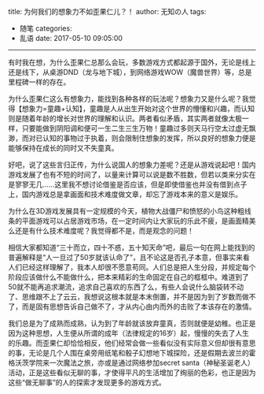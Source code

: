title: 为何我们的想象力不如歪果仁儿？！
author: 无知の人
tags:
  - 随笔
categories:
  - 乱语
date: 2017-05-10 09:05:00
---
有时我在想，为什么歪果仁总那么会玩，多数游戏方式都起源于国外，无论是线上还是线下，从桌游DND（龙与地下城），到网络游戏WOW（魔兽世界）等，总是里程碑一样的存在。

为什么歪果仁这么有想象力，能找到各种各样的玩法呢？想象力又是什么呢？我觉得【想象力=童趣+认知】，童趣是人从出生开始对这个世界的懵懂和兴趣，而认知则是随着年龄的增长对世界的理解和认识。两者看似矛盾，其实两者就像太极一样，只要能做到阴阳调和便可一生二生三生万物！童趣过多则天马行空太过虚无飘渺，而对已认知的事物过于执着，则会限制住想象的发挥，所以良好的想象力便是能够保持在成长的同时又不失童真。

好吧，说了这些言归正传，为什么说国人的想象力差呢？还是从游戏说起吧！国内游戏发展了也有不短的时间了，以量来计算可以说是数不胜数，但若以类来分实在是寥寥无几……这里我不想讨论借鉴是否应该，但是即使借鉴也并没有借到点子上，国内游戏总是拿画面和技术难度做文章，却忘了游戏本来的意义是娱乐。

为什么在3D游戏发展具有一定规模的今天，植物大战僵尸和愤怒的小鸟这种粗线条的平面游戏可以占居游戏市场，在一定时间内让大家玩的乐此不疲，是画面精美么还是有什么技术难度呢？我觉得都不是，而是观念的问题！

相信大家都知道“三十而立，四十不惑，五十知天命”吧，最后一句在网上能找到的普遍解释是“人一旦过了50岁就该认命了”，且不论这是否孔子本意，但事实来看人们已经这样理解了，我本人却很不愿意苟同。人们总是把人生分段，并规定每个阶段应该做什么不能做什么，把本来精彩的生命固定在自己的框框中。难道到了50就不能再追求潮流，追求自己喜欢的东西了么，有些人会说什么脑袋转不动了、思维跟不上了云云，我想说这根本就是本末倒置，并不是因为到了岁数而做不了，而是固有思想告诉自己做不了，才从内心由内而外的击败了本该存在的激情。

我们总是为了成熟而成熟，认为到了年龄就该放弃童真，否则就便是幼稚。也正是因为这种思想，人生便从所谓的成年（法律规定的16岁）起，慢慢的失去了人生的乐趣。而歪果仁却恰恰相反，他们经常会做一些看似没有实际意义但却很有意思的事，无论是几个人围在桌旁用纸笔和骰子幻想地下城探险，还是假期去波兰的霍格沃茨学院来一次魔法之旅，亦或是通过网络参加secret santa（神秘圣诞老人）活动，正是这些看似无聊的事，才使得平凡的生活增加了绚丽的色彩，也正是因为这些“做无聊事”的人的探索才发现更多的游戏方式。